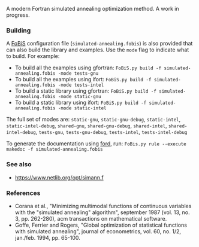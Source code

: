 A modern Fortran simulated annealing optimization method. A work in progress.

### Building

A [FoBiS](https://github.com/szaghi/FoBiS) configuration file (`simulated-annealing.fobis`) is also provided that can also build the library and examples. Use the `mode` flag to indicate what to build. For example:

  * To build all the examples using gfortran: `FoBiS.py build -f simulated-annealing.fobis -mode tests-gnu`
  * To build all the examples using ifort: `FoBiS.py build -f simulated-annealing.fobis -mode tests-intel`
  * To build a static library using gfortran: `FoBiS.py build -f simulated-annealing.fobis -mode static-gnu`
  * To build a static library using ifort: `FoBiS.py build -f simulated-annealing.fobis -mode static-intel`

  The full set of modes are: `static-gnu`, `static-gnu-debug`, `static-intel`, `static-intel-debug`, `shared-gnu`, `shared-gnu-debug`, `shared-intel`, `shared-intel-debug`, `tests-gnu`, `tests-gnu-debug`, `tests-intel`, `tests-intel-debug`

  To generate the documentation using [ford](https://github.com/cmacmackin/ford), run: ```FoBis.py rule --execute makedoc -f simulated-annealing.fobis```

### See also

  *  https://www.netlib.org/opt/simann.f

### References

  * Corana et al., "Minimizing multimodal functions of continuous variables
    with the "simulated annealing" algorithm", september 1987
    (vol. 13, no. 3, pp. 262-280),
    acm transactions on mathematical software.
  * Goffe, Ferrier and Rogers, "Global optimization of statistical functions
    with simulated annealing", journal of econometrics, vol. 60, no. 1/2,
    jan./feb. 1994, pp. 65-100.
